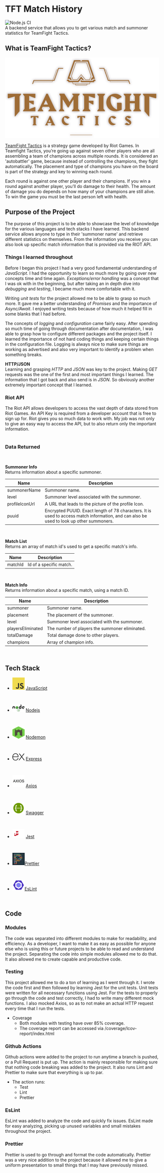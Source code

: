 # __TFT Match History__
![Node.js CI](https://github.com/BLARCHER31/tft-match-history/workflows/Node.js%20CI/badge.svg) <br>
A backend service that allows you to get various match and summoner statistics for TeamFight Tactics.

## __What is TeamFight Tactics?__

![Logo of TFT](/images/readme/logo-hero.png)

[TeamFight Tactics](https://teamfighttactics.leagueoflegends.com/en-us/) is a strategy game developed by Riot Games. In Teamfight Tactics, you’re going up against seven other players who are all assembling a team of champions across multiple rounds. It is considered an 'autobattler' game, because instead of controlling the champions, they fight automatically. The placement and type of champions you have on the board is part of the strategy and key to winning each round.

Each round is against one other player and their champions. If you win a round against another player, you’ll do damage to their health. The amount of damage you do depends on how many of your champions are still alive. To win the game you must be the last person left with health.


## __Purpose of the Project__

The purpose of this project is to be able to showcase the level of knowledge for the various languages and tech stacks I have learned. This backend service allows anyone to type in their 'summoner name' and retrieve different statistics on themselves. From the information you receive you can also look up specific match information that is provided via the RIOT API. 

### __Things I learned throughout__

Before I began this project I had a very good fundamental understanding of _JavaScript_. I had the opportunity to learn so much more by going over new concepts time and time again. _Exceptions/error handling_ was a concept that I was ok with in the beginning, but after taking an in depth dive into _debugging_ and _testing_, I became much more comfortable with it. </br>

Writing _unit tests_ for the project allowed me to be able to grasp so much more. It gave me a better understanding of _Promises_ and the importance of _Async/Await_. I enjoyed writing tests because of how much it helped fill in some blanks that I had before.</br>

The concepts of _logging_ and _configuration_ came fairly easy. After spending so much time of going through documentation after documentation, I was able to grasp how to configure different packages and the project itself. I learned the importance of not hard coding things and keeping certain things in the configuration file. Logging is always nice to make sure things are working as advertised and also very important to identify a problem when something breaks. </br>

__HTTP/JSON__
</br>
Learning and grasping _HTTP_ and _JSON_ was key to the project. Making _GET_ requests was the one of the first and most important things I learned. The information that I got back and also send is in _JSON_. So obviously another extremely important concept that I learned.

### __Riot API__

The Riot API allows developers to access the vast depth of data stored from Riot Games. An API Key is required from a developer account that is free to sign up for. Riot gives you so much data to work with. My job was not only to give an easy way to access the API, but to also return only the important information.  
</br>

### __Data Returned__ 
</br>

__Summoner Info__ </br>
Returns information about a specific summoner.

Name | Description
-----|------------
summonerName | Summoner name.
level | Summoner level associated with the summoner.
profileIconUrl | A URL that leads to the picture of the profile Icon.
puuid | Encrypted PUUID. Exact length of 78 characters. It is used to access match information, and can also be used to look up other summoners.
</br>

__Match List__ </br>
Returns an array of match id's used to get a specific match's info.

Name | Description
-----|------------
matchId | Id of a specific match.
</br>

__Match Info__ </br>
Returns information about a specific match, using a match ID.

Name | Description
-----|------------
summoner | Summoner name.
placement | The placement of the summoner.
level | Summoner level associated with the summoner.
playersEliminated | The number of players the summoner eliminated.
totalDamage | Total damage done to other players.
champions | Array of champion info.
</br>

## __Tech Stack__

* ![JavaScript logo](/images/readme/JavaScript-logo.png) [JavaScript](https://www.javascript.com/)
<br/>

* ![NodeJs logo](/images/readme/nodejs.png) [Nodejs](https://nodejs.dev/)
<br/>

* ![Nodemon logo](/images/readme/nodemon.png) [Nodemon](https://nodemon.io/)
<br/>

* ![Express logo](/images/readme/express-log.png) [Express](https://expressjs.com/)
<br/>

* ![Axios logo](/images/readme/axios-logo.png) [Axios](https://www.npmjs.com/package/axios)
<br/>

* ![Swagger logo](/images/readme/swagger-ui-logo.png) [Swagger](https://swagger.io/)
<br/>

* ![Jest logo](/images/readme/jestjs-logo.png) [Jest](https://jestjs.io/)
<br/>

* ![Prettier logo](/images/readme/Prettier-logo.png)[Prettier](https://prettier.io/)
<br/>

* ![EsLint logo](/images/readme/eslint-logo.png)[EsLint](https://eslint.org/)
<br/>

## __Code__

### __Modules__

The code was separated into different modules to make for readability, and efficiency. As a developer, I want to make it as easy as possible for anyone else who is using this or future projects to be able to read and understand the project. Separating the code into simple modules allowed me to do that. It also allowed me to create capable and productive code.

### __Testing__

This project allowed me to do a ton of learning as I went through it. I wrote the code first and then followed by learning Jest for the unit tests.
Unit tests were written for all necessary functions using Jest.
For the tests to properly go through the code and test correctly, I had to write many different mock functions. I also mocked Axios, so as to not make an actual HTTP request every time that I run the tests.
* Coverage
    * Both modules with testing have over 85% coverage.
    * The coverage report can be accessed via /coverage/lcov-report/index.html

### __Github Actions__

Github actions were added to the project to run anytime a branch is pushed, or a Pull Request is put up. The action is mainly responsible for making sure that nothing code breaking was added to the project. It also runs Lint and Prettier to make sure that everything is up to par.
* The action runs:
    * Test
    * Lint
    * Prettier

### __EsLint__

EsLint was added to analyze the code and quickly fix issues. EsLint made for easy analyzing, picking up unused variables and small mistakes throughout the project.

### __Prettier__

Prettier is used to go through and format the code automatically. Prettier was a very nice addition to the project because it allowed me to give a uniform presentation to small things that I may have previously missed.